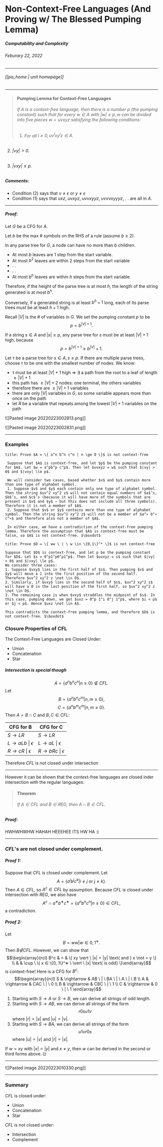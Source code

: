 # Non-Context-Free Languages (And Proving w/ The Blessed Pumping Lemma)
##### Computability and Complexity
###### Feburary 22, 2022
---
###### [[pa_home | unit homepage]]
---

>#### Pumping Lemma for Context-Free Languages
>###### If $A$ is a context-free language, then there is a number $p$ (the pumping constant) such that for every $w \in A$ with $|w| \ge p, w$ can be divided into five pieces $w = uvxyz$ satisfying the following conditions:
>1. ###### For all $i \ge 0, uv^ixy^iz \in A$.
2. ###### $|vy| > 0.$
3. ###### $|vxy| \le p$.

##### Comments:
- Condition (2) says that $v \not = \epsilon \text{ or } y \not = \epsilon$
- Condition (1) says that $uxz, \ uvxyz, \ uvvxyyz, \ uvvvxyyyz, \ . \ .$ 
are all in $A$.

---

##### Proof: 
Let $G$ be a CFG for $A$. 

Let $b$ be the max $\#$ symbols on the RHS of a rule (assume $b \ge 2$).

In any parse tree for $G$, a node can have no more than $b$ children. 
- At most $b$ leaves are 1 step from the start variable. 
- At most $b^2$ leaves are within 2 steps from the start variable
- . . 
- . . 
- At most $b^h$ leaves are within $h$ steps from the start variable. 
 
Therefore, if the height of the parse tree is at most $h$, the length of the string generated is at most $b^h$. 

Conversely, if a generated string is at least $b^h + 1$ long, each of its parse trees must be at least $h + 1$ high.

Recall $|V|$ is the $\#$ of variables in $G$. We set the pumping constant $p$ to be $$p = b^{|V|+1}.$$ 

If a string $s \in A$ and $|s| \ge p$, any parse tree for $s$ must be at least $|V| + 1$ high, because $$p = b^{|V |+1} ≥ b^{|V |} + 1.$$

Let τ be a parse tree for $s \in A, s \ge p$. If there are multiple parse trees, choose τ to be one with the smallest number of nodes. 
We know: 
- τ must be at least $|V| + 1$ high 
⇒ ∃ a path from the root to a leaf of length $\ge |V| + 1$
- this path has $\ge |V| + 2$ nodes: one terminal, the others variables 
- therefore there are $\ge |V| + 1$ variables 
- there are only $|V|$ variables in $G$, so some variable appears more than once on the path 
- let $R$ be a variable that repeats among the lowest $|V| + 1$ variables on the path

![[Pasted image 20220223002813.png]]

![[Pasted image 20220223002831.png]]

---
### Examples
```ad-example
title: Prove $A = \{ a^n b^n c^n | n \ge 0 \}$ is not context-free

 Suppose that $A$ is context-free, and let $p$ be the pumping constant for $A$. Let $w = a^pb^p c^p$. Then let $uvxyz = w$ such that $|vy| > 0$ and $|vxy| \le p$. 
 
 We will consider two cases, based whether $v$ and $y$ contain more than one type of alphabet symbol. 
 1. Suppose $v$ and $y$ each contain only one type of alphabet symbol. Then the string $uv^2 xy^2 z$ will not contain equal numbers of $a$’s, $b$’s, and $c$’s (because it will have more of the symbols that are present in $v$ and $y$ – but this does not include all three symbols). Therefore it is not a member of $A$. 
 2. Suppose that $v$ or $y$ contains more than one type of alphabet symbol. Then the string $uv^2 xy^2 z$ will not be a member of $a^∗ b^∗  c^∗$ and therefore also not a member of $A$. 
 
 In either case, we have a contradiction of the context-free pumping lemma. Therefore the assumption that $A$ is context-free must be false, so $A$ is not context-free. $\boxdot$
```

```ad-example
title: Prove $D = \{ ww \ | \ w \in \{0,1\}^* \}$ is not context-free

Suppose that $D$ is context-free, and let p be the pumping constant for $D$. Let $s = 0^p1^p0^p1^p$. Then let $uvxyz = s$ such that $|vy| > 0$ and $|vxy| \le p$. 
We consider three cases: 
1. Suppose $vxy$ lies in the first half of $s$. Then pumping $v$ and $y$ will move a 1 into the first position of the second half. Therefore $uv^2 xy^2 z \not \in D$. 
2. Similarly, if $vxy$ lies in the second half of $s$, $uv^2 xy^2 z$ will have a 0 in the last position of the first half, so $uv^2 xy^2 z \not \in D$. 
3. The remaining case is when $vxy$ straddles the midpoint of $s$. In this case, pumping down, we get $uxz = 0^p 1^i 0^j 1^p$, where $i < p$ or $j < p$. Hence $uxz \not \in A$.
 
This contradicts the context-free pumping lemma, and therefore $D$ is not context-free. $\boxdot$
```

### Closure Properties of CFL

The Context-Free Languages are Closed Under:
- Union
- Concatenation
- Star

##### Intersection is special though

$$A = \{a^n b^n c^n | n ≥ 0\} \not \in CFL.$$ 
Let $$B = \{a^n b^n c^m | n, m ≥ 0\},$$ 
$$C = \{a^n b^mc^m | n, m ≥ 0\}.$$ Then $A = B \cap C$ and $B, C \in CFL$:

| CFG for B                              | CFG for C                             |
| -------------------------------------- | ------------------------------------- |
| $S \rightarrow LR$                     | $S \rightarrow LR$                    |
| $L \rightarrow aLb \ \vert \ \epsilon$ | $L \rightarrow aL \ \vert \ \epsilon$ | 
| $R \rightarrow cR \ \vert \ \epsilon$                     | $R \rightarrow bRc \ \vert \ \epsilon$                    |

Therefore $CFL$ is _not_ closed under intersection

---

However it can be shown that the context-free languages are closed inder intersection with the regular languages:
>#### Theorem
>###### If $A \in CFL$ and $B \in REG$, then $A \cap B \in CFL$.

##### Proof:
HWHWHWHW HAHAH HEEEHEE ITS HW HA :)

---

### $CFL$'s are not closed under complement.

##### Proof 1:
Suppose that $CFL$ is closed under complement.
Let 
$$A = \{a^i b^j c^k | i \not = j \text{ or } j \not = k\}.$$
Then $A \in CFL$, so $A^c \in CFL$ by assumption. Because $CFL$ is closed under intersection with $REG$, we also have 
$$A^c ∩ a^∗ b^∗ c^∗ = \{a^n b^n c^n | n \ge 0\} \in CFL,$$
a contradiction. 

##### Proof 2:
 Let $$B = {ww | w ∈ {0, 1}^∗ }.$$ 
 Then $B \not ∈ CFL$. However, we can show that
 $$\begin{array}{rcl} B^c & = & \{ xy \vert \ |x| = |y| \text{ and } x \not = y \} \\ & & \cup \ \{ x ∈ \{0, 1\}^∗ \ \vert \  |x| \text{ is odd} \}\end{array}$$ is context-free!
 Here is a CFG for $B^c$: 
 $$\begin{array}{rcl} S & \rightarrow & AB \ | \ BA \ | \ A \ | \ B \\
 A & \rightarrow & CAC \ | \ 0 \\
 B & \rightarrow & CBC \ | \ 1 \\
 C & \rightarrow & 0 \ | \ 1
 \end{array}$$

1. Starting with $S \rightarrow A$ or $S \rightarrow B$, we can derive all strings of odd length. 
2. Starting with $S \rightarrow AB$, we can derive all strings of the form $$r0su1v$$ where $|r| = |s|$ and $|u| = |v|$.
3. Starting with $S \rightarrow BA$, we can derive all strings of the form $$u1vr0s$$ where $|u| = |v|$ and $|r| = |s|$. 

If $w = xy$ with $|x| = |y|$ and $x \not = y$, then $w$ can be derived in the second or third forms above. $\boxdot$

---

![[Pasted image 20220223010330.png]]

---

### Summary
$CFL$ is closed under:
- Union
- Concatenation
- Star

$CFL$ is not closed under:
- Intersection
- Complement